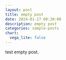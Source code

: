 ```yaml
---
layout: post
title: empty post
date: 2024-01-27 00:20:00
description: empty post
categories: sample-posts
chart:
  vega_lite: false
---
```


test empty post.

